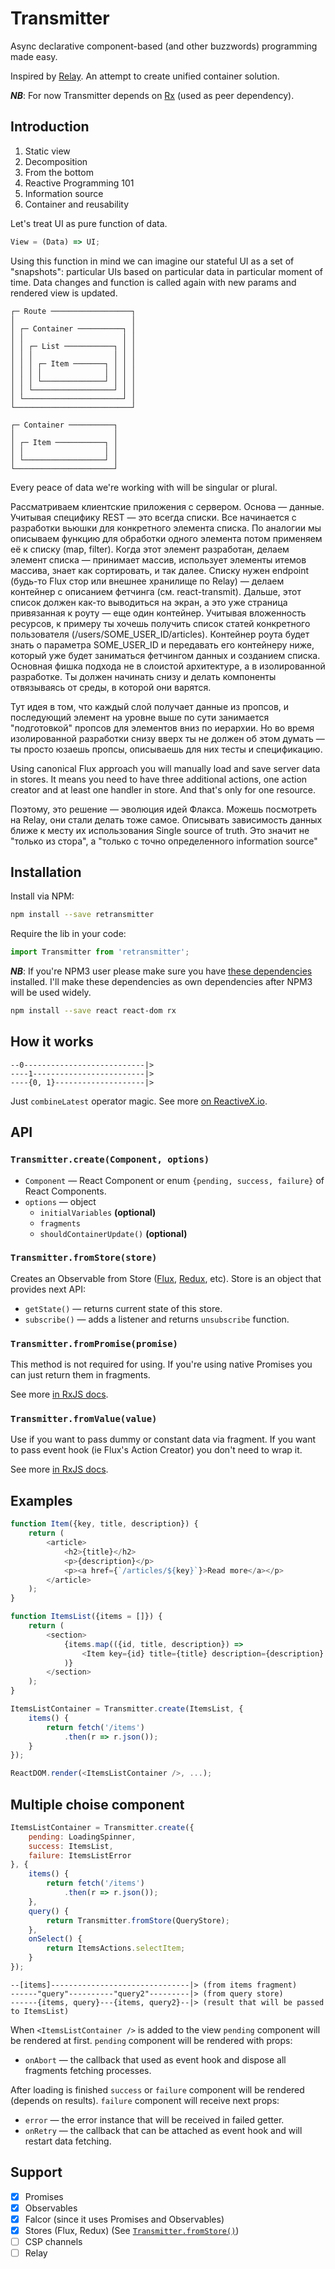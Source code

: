 # Transmitter

Async declarative component-based (and other buzzwords) programming made easy.

Inspired by [Relay](https://facebook.github.io/relay). An attempt to create unified container solution.

***NB***: For now Transmitter depends on [Rx](https://github.com/Reactive-Extensions/RxJS) (used as peer dependency).

## Introduction

 1. Static view
 2. Decomposition
 3. From the bottom
 4. Reactive Programming 101
 5. Information source
 6. Container and reusability

Let's treat UI as pure function of data.

```javascript
View = (Data) => UI;
```

Using this function in mind we can imagine our stateful UI as a set of "snapshots": particular UIs based on particular data in particular moment of time. Data changes and function is called again with new params and rendered view is updated.

```
┌─ Route ──────────────────┐
│                          │
│ ┌─ Container ──────────┐ │
│ │                      │ │
│ │ ┌─ List ───────────┐ │ │
│ │ │                  │ │ │
│ │ │ ┌─ Item ───────┐ │ │ │
│ │ │ │              │ │ │ │
│ │ │ └──────────────┘ │ │ │
│ │ └──────────────────┘ │ │
│ └──────────────────────┘ │
└──────────────────────────┘
```

```
┌─ Container ──────────┐
│                      │
│ ┌─ Item ───────────┐ │
│ │                  │ │
│ └──────────────────┘ │
└──────────────────────┘
```

Every peace of data we're working with will be singular or plural.

Рассматриваем клиентские приложения с сервером. Основа — данные. Учитывая специфику REST — это всегда списки. Все начинается с разработки вьюшки для конкретного элемента списка. По аналогии мы описываем функцию для обработки одного элемента потом применяем её к списку (map, filter). Когда этот элемент разработан, делаем элемент списка — принимает массив, использует элементы итемов массива, знает как сортировать, и так далее. Списку нужен endpoint (будь-то Flux стор или внешнее хранилище по Relay) — делаем контейнер с описанием фетчинга (см. react-transmit). Дальше, этот список должен как-то выводиться на экран, а это уже страница привязанная к роуту — еще один контейнер. Учитывая вложенность ресурсов, к примеру ты хочешь получить список статей конкретного пользователя (/users/SOME_USER_ID/articles). Контейнер роута будет знать о параметра SOME_USER_ID и передавать его контейнеру ниже, который уже будет заниматься фетчингом данных и созданием списка. Основная фишка подхода не в слоистой архитектуре, а в изолированной разработке. Ты должен начинать снизу и делать компоненты отвязываясь от среды, в которой они варятся.

Тут идея в том, что каждый слой получает данные из пропсов, и последующий элемент на уровне выше по сути занимается "подготовкой" пропсов для элементов вниз по иерархии. Но во время изолированной разработки снизу вверх ты не должен об этом думать — ты просто юзаешь пропсы, описываешь для них тесты и спецификацию.

Using canonical Flux approach you will manually load and save server data in stores. It means you need to have three additional actions, one action creator and at least one handler in store. And that's only for one resource.

Поэтому, это решение — эволюция идей Флакса. Можешь посмотреть на Relay, они стали делать тоже самое.
Описывать зависимость данных ближе к месту их использования
Single source of truth. Это значит не "только из стора", а "только с точно определенного information source"

## Installation

Install via NPM:

```bash
npm install --save retransmitter
```

Require the lib in your code:

```javascript
import Transmitter from 'retransmitter';
```

***NB***: If you're NPM3 user please make sure you have [these dependencies](https://github.com/alexeyraspopov/retransmitter/blob/06e1fe52e6ffb4e409bd14a6adf5205ca9b1f7c1/package.json#L32-L34) installed. I'll make these dependencies as own dependencies after NPM3 will be used widely.

```bash
npm install --save react react-dom rx
```

## How it works

```
--0---------------------------|>
----1-------------------------|>
----{0, 1}--------------------|>
```

Just `combineLatest` operator magic. See more [on ReactiveX.io](http://reactivex.io/documentation/operators/combinelatest.html).

## API

### `Transmitter.create(Component, options)`

 * `Component` — React Component or enum `{pending, success, failure}` of React Components.
 * `options` — object
   * `initialVariables` **(optional)**
   * `fragments`
   * `shouldContainerUpdate()` **(optional)**

### `Transmitter.fromStore(store)`

Creates an Observable from Store ([Flux](https://github.com/facebook/flux), [Redux](https://github.com/rackt/redux), etc). Store is an object that provides next API:

 * `getState()` — returns current state of this store.
 * `subscribe()` — adds a listener and returns `unsubscribe` function.

### `Transmitter.fromPromise(promise)`

This method is not required for using. If you're using native Promises you can just return them in fragments.

See more [in RxJS docs](https://github.com/Reactive-Extensions/RxJS/blob/master/doc/api/core/operators/frompromise.md).

### `Transmitter.fromValue(value)`

Use if you want to pass dummy or constant data via fragment. If you want to pass event hook (ie Flux's Action Creator) you don't need to wrap it.

See more [in RxJS docs](https://github.com/Reactive-Extensions/RxJS/blob/master/doc/api/core/operators/return.md).

## Examples

```javascript
function Item({key, title, description}) {
	return (
		<article>
			<h2>{title}</h2>
			<p>{description}</p>
			<p><a href={`/articles/${key}`}>Read more</a></p>
		</article>
	);
}
```

```javascript
function ItemsList({items = []}) {
	return (
		<section>
			{items.map(({id, title, description}) =>
				<Item key={id} title={title} description={description} />
			)}
		</section>
	);
}
```

```javascript
ItemsListContainer = Transmitter.create(ItemsList, {
	items() {
		return fetch('/items')
			.then(r => r.json());
	}
});
```

```javascript
ReactDOM.render(<ItemsListContainer />, ...);
```

## Multiple choise component

```javascript
ItemsListContainer = Transmitter.create({
	pending: LoadingSpinner,
	success: ItemsList,
	failure: ItemsListError
}, {
	items() {
		return fetch('/items')
			.then(r => r.json());
	},
	query() {
		return Transmitter.fromStore(QueryStore);
	},
	onSelect() {
		return ItemsActions.selectItem;
	}
});
```

```
--[items]-------------------------------|> (from items fragment)
------"query"----------"query2"---------|> (from query store)
------{items, query}---{items, query2}--|> (result that will be passed to ItemsList)
```

When `<ItemsListContainer />` is added to the view `pending` component will be rendered at first. `pending` component will be rendered with props:

 * `onAbort` — the callback that used as event hook and dispose all fragments fetching processes.

After loading is finished `success` or `failure` component will be rendered (depends on results). `failure` component will receive next props:

 * `error` — the error instance that will be received in failed getter.
 * `onRetry` — the callback that can be attached as event hook and will restart data fetching.

## Support

 - [x] Promises
 - [x] Observables
 - [x] Falcor (since it uses Promises and Observables)
 - [x] Stores (Flux, Redux) (See [`Transmitter.fromStore()`](#transmitterfromstorestore))
 - [ ] CSP channels
 - [ ] Relay
